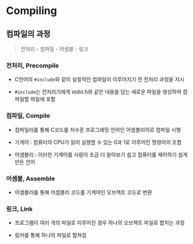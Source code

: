 # Compiling

## 컴파일의 과정

> 전처리 - 컴파일 - 어셈블 - 링크

### 전처리, Precompile

- C언어의 `#include`와 같이 실질적인 컴파일이 이루어지기 전 전처리 과정을 지시

- `#include`는 전처리기에게 stdio.h와 같은 내용을 담는 새로운 파일을 생성하여 컴파일할 파일에 포함


### 컴파일, Compile

- 컴파일러를 통해 C코드를 저수준 프로그래밍 언어인 어셈블리어로 컴파일 시행

- 기계어 : 컴퓨터의 CPU가 읽어 실행할 수 있는 0과 1로 이루어진 명령어의 조합

- 어셈블리 : 이러한 기계어를 사람이 조금 더 알아보기 쉽고 컴퓨터를 제어하기 쉽게 만든 언어


### 어셈블, Assemble

- 어셈블러를 통해 어셈블리 코드를 기계어인 오브젝트 코드로 변환


### 링크, Link

- 프로그램이 여러 개의 파일로 이루어진 경우 하나의 오브젝트 파일로 합치는 과정

- 링커를 통해 하나의 파일로 합쳐짐